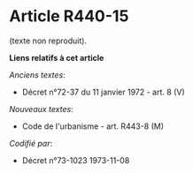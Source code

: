 # Article R440-15

(texte non reproduit).

**Liens relatifs à cet article**

_Anciens textes_:

  - Décret n°72-37 du 11 janvier 1972 - art. 8 (V)

_Nouveaux textes_:

  - Code de l'urbanisme - art. R443-8 (M)

_Codifié par_:

  - Décret n°73-1023 1973-11-08
